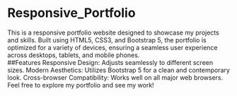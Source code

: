 # Responsive_Portfolio
This is a responsive portfolio website designed to showcase my projects and skills. Built using HTML5, CSS3, and Bootstrap 5, the portfolio is optimized for a variety of devices, ensuring a seamless user experience across desktops, tablets, and mobile phones.
<br>
##Features
Responsive Design: Adjusts seamlessly to different screen sizes.
Modern Aesthetics: Utilizes Bootstrap 5 for a clean and contemporary look.
Cross-browser Compatibility: Works well on all major web browsers.
Feel free to explore my portfolio and see my work!
